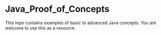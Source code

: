 # Java_Proof_of_Concepts
This repo contains examples of basic to advanced Java concepts. You are welcome to use this as a resource.
